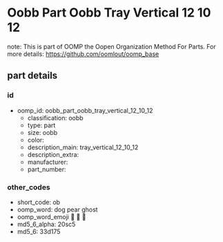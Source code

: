 # Oobb Part Oobb Tray Vertical 12 10 12  

note: This is part of OOMP the Oopen Organization Method For Parts. For more details: https://github.com/oomlout/oomp_base

##  part details





### id
* oomp_id: oobb_part_oobb_tray_vertical_12_10_12
  * classification: oobb
  * type: part
  * size: oobb
  * color: 
  * description_main: tray_vertical_12_10_12
  * description_extra: 
  * manufacturer: 
  * part_number: 

### other_codes
* short_code: ob
* oomp_word: dog pear ghost
* oomp_word_emoji :dog: :pear: :ghost:
* md5_6_alpha: 20sc5
* md5_6: 33d175